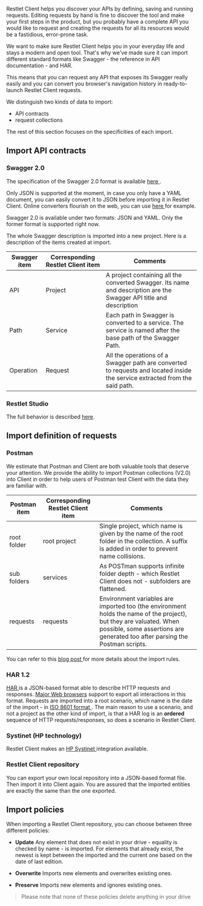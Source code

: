 Restlet Client helps you discover your APIs by defining, saving and running requests. Editing requests by hand is fine to discover the tool and make your first steps in the product, but you probably have a complete API you would like to request and creating the requests for all its resources would be a fastidious, error-prone task. 

We want to make sure Restlet Client helps you in your everyday life and stays a modern and open tool. That's why we've made sure it can import different standard formats like Swagger - the reference in API documentation - and HAR. 

This means that you can request any API that exposes its Swagger really easily and you can convert you browser's navigation history in ready-to-launch Restlet Client requests.

We distinguish two kinds of data to import:

* API contracts
* request collections

The rest of this section focuses on the specificities of each import.

<a class="anchor" name="import-contracts-of-api"></a>
## Import API contracts

<a class="anchor" name="swagger-20"></a>
### Swagger 2.0

The specification of the Swagger 2.0 format is available <a href="https://github.com/OAI/OpenAPI-Specification/blob/master/versions/2.0.md" target="_blank">here <i class="fa fa-external-link" aria-hidden="true"></i></a>.


Only JSON is supported at the moment, in case you only have a YAML document, you can easily 
convert it to JSON before importing it in Restlet Client. Online converters flourish on the web, 
you can use <a href="https://www.json2yaml.com/" target="_blank">here <i class="fa fa-external-link" aria-hidden="true"></i></a> for example.

Swagger 2.0 is available under two formats: JSON and YAML. Only the former format is supported right now.

The whole Swagger description is imported into a new project. Here is a description of the items created at import.


|Swagger item | Corresponding Restlet Client item | Comments
|-------------|-----------------------------------|---------
| API | Project | A project containing all the converted Swagger. Its name and description are the Swagger API title and description
| Path | Service | Each path in Swagger is converted to a service. The service is named after the base path of the Swagger Path.
| Operation | Request | All the operations of a Swagger path are converted to requests and located inside the service extracted from the said path. |

<a class="anchor" name="restlet-studio"></a>
### Restlet Studio

The full behavior is described [here](../platform/tryinclient).

<a class="anchor" name="import-definition-of-requests"></a>
## Import definition  of requests

<a class="anchor" name="postman"></a>
### Postman

We estimate that Postman and Client are both valuable tools that deserve your attention. We provide the ability to import Postman collections (V2.0) into Client in order to help users of Postman test Client with the data they are familiar with.

| Postman item | Corresponding Restlet Client item | Comments
|--------------|-----------------------------------|---------
| root folder | root project | Single project, which name is given by the name of the root folder in the collection. A suffix is added in order to prevent name collisions.
| sub folders | services | As POSTman supports infinite folder depth - which Restlet Client does not - subfolders are flattened.
| requests | requests | Environment variables are imported too (the environment holds the name of the project), but they are valuated. When possible, some assertions are generated too after parsing the Postman scripts.

You can refer to this <a href="http://restlet.com/company/blog/2017/08/09/the-postman-always-rings-twice/" target="_blank">blog post <i class="fa fa-external-link" aria-hidden="true"></i></a> for more details about the import rules.

<a class="anchor" name="har-12"></a>
### HAR 1.2

<a href="http://www.softwareishard.com/blog/har-12-spec/" target="_blank">HAR <i class="fa fa-external-link" aria-hidden="true"></i></a> is a JSON-based format able to describe HTTP requests and responses. [Major Web browsers](https://toolbox.googleapps.com/apps/har_analyzer/) support to export all interactions in this format.
Requests are imported into a root scenario, which name is the date of the import - in <a href="https://en.wikipedia.org/wiki/ISO_8601">ISO 8601 format <i class="fa fa-external-link" aria-hidden="true"></i></a>.
The main reason to use a scenario, and not a project as the other kind of import, is that a HAR log is an __ordered__ sequence of HTTP requests/responses, so does a scenario in Restlet Client.

<a class="anchor" name="systinet-hp-technology"></a>
### Systinet (HP technology)

Restlet Client makes an <a href="https://hpln.hp.com/group/systinet?utm_source=Restlet Client" target="_blank">HP Systinet <i class="fa fa-external-link" aria-hidden="true"></i></a> integration available.

<a class="anchor" name="restlet-client-repository"></a>
### Restlet Client repository

You can export your own local repository into a JSON-based format file. Then import it into Client again.
You are assured that the imported entities are exactly the same than the one exported.

<a class="anchor" name="import-policies"></a>
## Import policies

When importing a Restlet Client repository, you can choose between three different policies:

- **Update**
Any element that does not exist in your drive - equality is checked by name - is imported. For elements that already exist, the newest is kept between the imported and the current one based on the date of last edition.  

- **Overwrite**
Imports new elements and overwrites existing ones.

- **Preserve**
Imports new elements and ignores existing ones.

> Please note that none of these policies delete anything in your drive
